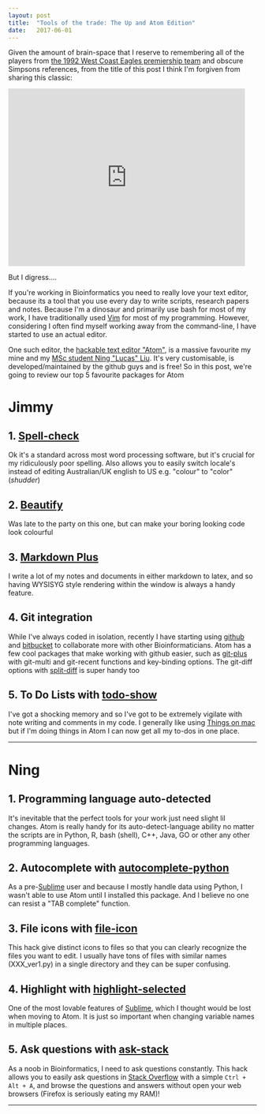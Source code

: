 ```yaml
---
layout: post
title:  "Tools of the trade: The Up and Atom Edition"
date:   2017-06-01
---
```


Given the amount of brain-space that I reserve to remembering all of the players from [the 1992 West Coast Eagles premiership team](http://www.westcoasteagles.com.au/history/1992-premiership-team) and obscure Simpsons references, from the title of this post I think I'm forgiven from sharing this classic:

<iframe width="480" height="360" src="https://www.youtube.com/watch?v=hDJ5Hljz2e8" frameborder="0">
</iframe>

But I digress....

If you're working in Bioinformatics you need to really love your text editor, because its a tool that you use every day to write scripts, research papers and notes. Because I'm a dinosaur and primarily use bash for most of my work, I have traditionally used [Vim](http://vimdoc.sourceforge.net) for most of my programming. However, considering I often find myself working away from the command-line, I have started to use an actual editor.

One such editor, the [hackable text editor "Atom"](https://atom.io), is a massive favourite my mine and my [MSc student Ning "Lucas" Liu](https://www.adelaide.edu.au/bioinformatics-hub/about/students). It's very customisable, is developed/maintained by the github guys and is free! So in this post, we're going to review our top 5 favourite packages for Atom

# Jimmy

## 1\. [Spell-check](https://github.com/atom/spell-check)

Ok it's a standard across most word processing software, but it's crucial for my ridiculously poor spelling. Also allows you to easily switch locale's instead of editing Australian/UK english to US e.g. "colour" to "color" (_shudder_)

## 2\. [Beautify](https://atom.io/packages/atom-beautify)

Was late to the party on this one, but can make your boring looking code look colourful

## 3\. [Markdown Plus](https://github.com/tylingsoft/markdown-plus)

I write a lot of my notes and documents in either markdown to latex, and so having WYSISYG style rendering within the window is always a handy feature.

## 4\. Git integration

While I've always coded in isolation, recently I have starting using [github](https://github.com) and [bitbucket](https://bitbucket.org) to collaborate more with other Bioinformaticians. Atom has a few cool packages that make working with github easier, such as [git-plus](https://github.com/tkrajina/git-plus) with git-multi and git-recent functions and key-binding options. The git-diff options with [split-diff](https://atom.io/packages/split-diff) is super handy too

## 5\. To Do Lists with [todo-show](https://github.com/mrodalgaard/atom-todo-show)

I've got a shocking memory and so I've got to be extremely vigilate with note writing and comments in my code. I generally like using [Things on mac](https://culturedcode.com/things) but if I'm doing things in Atom I can now get all my to-dos in one place.

--------------------------------------------------------------------------------

# Ning

## 1\. Programming language auto-detected

It's inevitable that the perfect tools for your work just need slight lil changes. Atom is really handy for its auto-detect-language ability no matter the scripts are in Python, R, bash (shell), C++, Java, GO or other any other programming languages.

## 2\. Autocomplete with [autocomplete-python](https://github.com/autocomplete-python/autocomplete-python)

As a pre-[Sublime](https://www.sublimetext.com/) user and because I mostly handle data using Python, I wasn't able to use Atom until I installed this package. And I believe no one can resist a "TAB complete" function.

## 3\. File icons with [file-icon](https://github.com/file-icons/atom)

This hack give distinct icons to files so that you can clearly recognize the files you want to edit. I usually have tons of files with similar names (XXX_ver1.py) in a single directory and they can be super confusing.

## 4\. Highlight with [highlight-selected](https://github.com/richrace/highlight-selected)

One of the most lovable features of [Sublime](https://www.sublimetext.com/), which I thought would be lost when moving to Atom. It is just so important when changing variable names in multiple places.

## 5\. Ask questions with [ask-stack](https://github.com/Chris911/Ask-Stack-Atom)

As a noob in Bioinformatics, I need to ask questions constantly. This hack allows you to easily ask questions in [Stack Overflow](https://stackoverflow.com/) with a simple `Ctrl + Alt + A`, and browse the questions and answers without open your web browsers (Firefox is seriously eating my RAM)!

---

